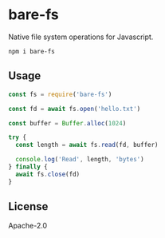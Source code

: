 # bare-fs

Native file system operations for Javascript.

```
npm i bare-fs
```

## Usage

```js
const fs = require('bare-fs')

const fd = await fs.open('hello.txt')

const buffer = Buffer.alloc(1024)

try {
  const length = await fs.read(fd, buffer)

  console.log('Read', length, 'bytes')
} finally {
  await fs.close(fd)
}
```

## License

Apache-2.0
